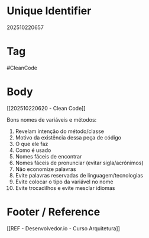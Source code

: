 # Unique Identifier
202510220657

# Tag
#CleanCode 

# Body
[[202510220620 - Clean Code]]

Bons nomes de variáveis e métodos:
1. Revelam intenção do método/classe
2. Motivo da existência dessa peça de código
3. O que ele faz
4. Como é usado
5. Nomes fáceis de encontrar
6. Nomes fáceis de pronunciar (evitar sigla/acrônimos)
7. Não economize palavras
8. Evite palavras reservadas de linguagem/tecnologias
9. Evite colocar o tipo da variável no nome
10. Evite trocadilhos e evite mesclar idiomas

# Footer / Reference
[[REF - Desenvolvedor.io - Curso Arquitetura]]